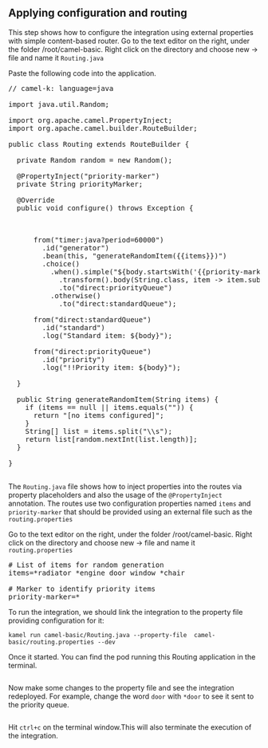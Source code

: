 ## Applying configuration and routing

This step shows how to configure the integration using external properties with simple content-based router.
Go to the text editor on the right, under the folder /root/camel-basic. Right click on the directory and choose new -> file and name it `Routing.java`

Paste the following code into the application.

<pre class="file" data-filename="Routing.java" data-target="replace">
// camel-k: language=java

import java.util.Random;

import org.apache.camel.PropertyInject;
import org.apache.camel.builder.RouteBuilder;

public class Routing extends RouteBuilder {

  private Random random = new Random();

  @PropertyInject("priority-marker")
  private String priorityMarker;

  @Override
  public void configure() throws Exception {



      from("timer:java?period=60000")
        .id("generator")
        .bean(this, "generateRandomItem({{items}})")
        .choice()
          .when().simple("${body.startsWith('{{priority-marker}}')}")
            .transform().body(String.class, item -> item.substring(priorityMarker.length()))
            .to("direct:priorityQueue")
          .otherwise()
            .to("direct:standardQueue");

      from("direct:standardQueue")
        .id("standard")
        .log("Standard item: ${body}");

      from("direct:priorityQueue")
        .id("priority")
        .log("!!Priority item: ${body}");

  }

  public String generateRandomItem(String items) {
    if (items == null || items.equals("")) {
      return "[no items configured]";
    }
    String[] list = items.split("\\s");
    return list[random.nextInt(list.length)];
  }

}

</pre>

The `Routing.java` file shows how to inject properties into the routes via property placeholders and also the usage of the `@PropertyInject` annotation.
The routes use two configuration properties named `items` and `priority-marker` that should be provided using an external file such as the `routing.properties`

Go to the text editor on the right, under the folder /root/camel-basic. Right click on the directory and choose new -> file and name it `routing.properties`

<pre class="file" data-filename="routing.properties" data-target="replace">
# List of items for random generation
items=*radiator *engine door window *chair

# Marker to identify priority items
priority-marker=*
</pre>

To run the integration, we should link the integration to the property file providing configuration for it:

```
kamel run camel-basic/Routing.java --property-file  camel-basic/routing.properties --dev
```
Once it started. You can find the pod running this Routing application in the terminal.
```
```

Now make some changes to the property file and see the integration redeployed.
For example, change the word `door` with `*door` to see it sent to the priority queue.
```
```

Hit `ctrl+c` on the terminal window.This will also terminate the execution of the integration.
